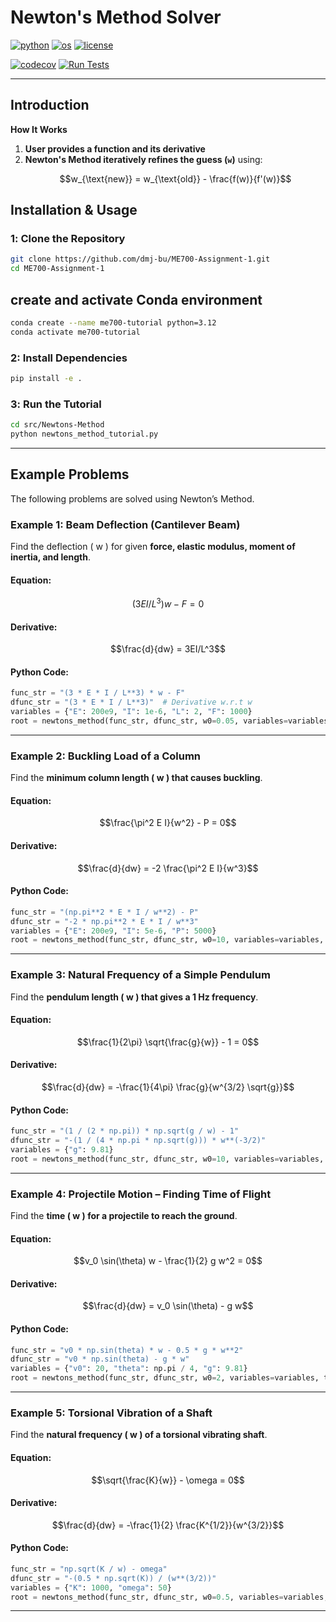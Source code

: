 # Newton's Method Solver

[![python](https://img.shields.io/badge/python-3.12-blue.svg)](https://www.python.org/)
[![os](https://img.shields.io/badge/os-ubuntu%20|%20macos%20|%20windows-blue.svg)](https://github.com/dmj-bu/ME700-Assignment-1)
[![license](https://img.shields.io/badge/license-MIT-green.svg)](https://github.com/dmj-bu/ME700-Assignment-1/blob/main/LICENSE)

[![codecov](https://codecov.io/gh/dmj-bu/ME700-Assignment-1/graph/badge.svg?token=YOUR_CODECOV_TOKEN)](https://codecov.io/gh/dmj-bu/ME700-Assignment-1)
[![Run Tests](https://github.com/dmj-bu/ME700-Assignment-1/actions/workflows/tests.yml/badge.svg)](https://github.com/dmj-bu/ME700-Assignment-1/actions/workflows/tests.yml)

---
## **Introduction**
**How It Works**
1. **User provides a function and its derivative**
2. **Newton's Method iteratively refines the guess (`w`)** using:
   ```math
   w_{\text{new}} = w_{\text{old}} - \frac{f(w)}{f'(w)}
   ```

## **Installation & Usage**
### **1️: Clone the Repository**
```bash
git clone https://github.com/dmj-bu/ME700-Assignment-1.git
cd ME700-Assignment-1
```
## **create and activate Conda environment**
```bash
conda create --name me700-tutorial python=3.12
conda activate me700-tutorial
```

### **2: Install Dependencies**
```bash
pip install -e .
```

### **3️: Run the Tutorial**
```bash
cd src/Newtons-Method
python newtons_method_tutorial.py
```

---

## **Example Problems**
The following problems are solved using Newton’s Method.

### **Example 1: Beam Deflection (Cantilever Beam)**
Find the deflection \( w \) for given **force, elastic modulus, moment of inertia, and length**.

#### **Equation:**
```math
(3EI/L^3) w - F = 0
```

#### **Derivative:**
```math
\frac{d}{dw} = 3EI/L^3
```

#### **Python Code:**
```python
func_str = "(3 * E * I / L**3) * w - F"
dfunc_str = "(3 * E * I / L**3)"  # Derivative w.r.t w
variables = {"E": 200e9, "I": 1e-6, "L": 2, "F": 1000}
root = newtons_method(func_str, dfunc_str, w0=0.05, variables=variables, tol=1e-4)
```

---

### **Example 2: Buckling Load of a Column**
Find the **minimum column length \( w \) that causes buckling**.

#### **Equation:**
```math
\frac{\pi^2 E I}{w^2} - P = 0
```

#### **Derivative:**
```math
\frac{d}{dw} = -2 \frac{\pi^2 E I}{w^3}
```

#### **Python Code:**
```python
func_str = "(np.pi**2 * E * I / w**2) - P"
dfunc_str = "-2 * np.pi**2 * E * I / w**3"
variables = {"E": 200e9, "I": 5e-6, "P": 5000}
root = newtons_method(func_str, dfunc_str, w0=10, variables=variables, tol=1e-4)
```

---

### **Example 3: Natural Frequency of a Simple Pendulum**
Find the **pendulum length \( w \) that gives a 1 Hz frequency**.

#### **Equation:**
```math
\frac{1}{2\pi} \sqrt{\frac{g}{w}} - 1 = 0
```

#### **Derivative:**
```math
\frac{d}{dw} = -\frac{1}{4\pi} \frac{g}{w^{3/2} \sqrt{g}}
```

#### **Python Code:**
```python
func_str = "(1 / (2 * np.pi)) * np.sqrt(g / w) - 1"
dfunc_str = "-(1 / (4 * np.pi * np.sqrt(g))) * w**(-3/2)"
variables = {"g": 9.81}
root = newtons_method(func_str, dfunc_str, w0=10, variables=variables, tol=1e-4)
```

---

### **Example 4: Projectile Motion – Finding Time of Flight**
Find the **time \( w \) for a projectile to reach the ground**.

#### **Equation:**
```math
v_0 \sin(\theta) w - \frac{1}{2} g w^2 = 0
```

#### **Derivative:**
```math
\frac{d}{dw} = v_0 \sin(\theta) - g w
```

#### **Python Code:**
```python
func_str = "v0 * np.sin(theta) * w - 0.5 * g * w**2"
dfunc_str = "v0 * np.sin(theta) - g * w"
variables = {"v0": 20, "theta": np.pi / 4, "g": 9.81}
root = newtons_method(func_str, dfunc_str, w0=2, variables=variables, tol=1e-4)
```

---

### **Example 5: Torsional Vibration of a Shaft**
Find the **natural frequency \( w \) of a torsional vibrating shaft**.

#### **Equation:**
```math
\sqrt{\frac{K}{w}} - \omega = 0
```

#### **Derivative:**
```math
\frac{d}{dw} = -\frac{1}{2} \frac{K^{1/2}}{w^{3/2}}
```

#### **Python Code:**
```python
func_str = "np.sqrt(K / w) - omega"
dfunc_str = "-(0.5 * np.sqrt(K)) / (w**(3/2))"
variables = {"K": 1000, "omega": 50}
root = newtons_method(func_str, dfunc_str, w0=0.5, variables=variables, tol=1e-4)
```

---

